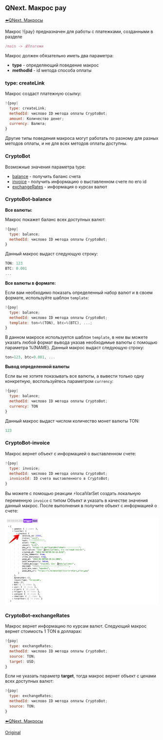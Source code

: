## QNext. Макрос pay

[⬅️QNext. Макросы](/docs-test/ph/macros)



Макрос !{pay} предназначен для работы с платежками, созданными в разделе
```js 
/main -> 💰Платежи

```

Макрос должен обязательно иметь два параметра:
* **type** - определяющий поведение макрос
* **methodId** - id метода способа оплаты
### type: createLink

Макрос создаст платежную ссылку:
```js 
!{pay|
  type: createLink;
  methodId: числово ID метода оплаты CryptoBot;
  amount: Количество денег;
  currency: Валюта; 
}

```



Другие типы поведения макроса могут работать по разному для разных методов оплаты, и не для всех методов оплаты доступны.
### CryptoBot

Возможные значения параметра type:
* [balance](#cryptobot-balance) - получить баланс счета
* [invoice](#cryptobot-invoice) - получить информацию о выставленном счете по его id
* [exchangeRates](#cryptobot-exchangerates) - информация о курсах валют
### CryptoBot-balance

**Все валюты:**

Макрос покажет баланс всех доступных валют:
```js 
!{pay|
  type: balance;
  methodId: числово ID метода оплаты CryptoBot;
}

```

Данный макрос выдаст следующую строку:
```js 
TON: 123
BTC: 0.001
...

```

**Все валюты в формате:**

Если вам необходимо показать определенный набор валют и в своем формате, используйте шаблон `template`:
```js 
!{pay|
  type: balance;
  methodId: числово ID метода оплаты CryptoBot;
  template: ton=%(TON), btc=%(BTC), ...;
}

```

В данном макросе используется шаблон `template`, в нем вы можете указать любой формат вывода указав необходимые валюты с помощью параметра %(NAME). Данный макрос выдаст следующую строку:
```js 
ton=123, btc=0.001, ...

```

**Вывод определенной валюты**

Если вы не хотите показывать все валюты, а вывести только одну конкретную, воспользуйтесь параметром `currency`:
```js 
!{pay|
  type: balance;
  methodId: числово ID метода оплаты CryptoBot;
  currency: TON
}

```

Данный макрос выдаст числом количество монет валюты TON:
```js 
123

```


### CryptoBot-invoice

Макрос вернет объект с информацией о выставленном счете:
```js 
!{pay|
  type: invoice;
  methodId: числово ID метода оплаты CryptoBot;
  invoiceId: ID счета выставленного в CryptoBot;
}

```

Вы можете с помощью реакции ⚡️localVarSet создать локальную переменную `invoice` с типом Объект и указать в качестве значения данный макрос. После выполнения в получите объект с информацией о счете:

![](./1.png)
### CryptoBot-exchangeRates

Макрос вернет информацию по курсам валют. Следующий макрос вернет стоимость 1 TON в долларах:
```js 
!{pay|
  type: exchangeRates;
  methodId: числово ID метода оплаты CryptoBot;
  source: TON;
  target: USD;
}

```

Если не указать параметр **target**, тогда макрос вернет объект с ценами всех доступных валют:
```js 
!{pay|
  type: exchangeRates;
  methodId: числово ID метода оплаты CryptoBot;
  source: TON;
}

```





[⬅️QNext. Макросы](/docs-test/ph/macros)


  
[Original](https://telegra.ph/QNext-Macros-pay-02-08)